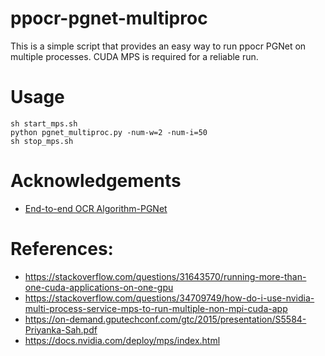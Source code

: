 # ppocr-pgnet-multiproc
This is a simple script that provides an easy way to run ppocr PGNet on multiple processes. CUDA MPS is required for a reliable run.

# Usage

```
sh start_mps.sh
python pgnet_multiproc.py -num-w=2 -num-i=50
sh stop_mps.sh
```

# Acknowledgements

- [End-to-end OCR Algorithm-PGNet](https://github.com/PaddlePaddle/PaddleOCR/blob/release/2.1/doc/doc_en/pgnet_en.md)

# References:
- https://stackoverflow.com/questions/31643570/running-more-than-one-cuda-applications-on-one-gpu
- https://stackoverflow.com/questions/34709749/how-do-i-use-nvidia-multi-process-service-mps-to-run-multiple-non-mpi-cuda-app
- https://on-demand.gputechconf.com/gtc/2015/presentation/S5584-Priyanka-Sah.pdf
- https://docs.nvidia.com/deploy/mps/index.html